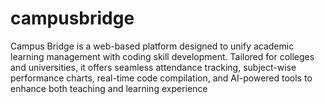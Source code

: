 # campusbridge
Campus Bridge is a web-based platform designed to unify academic learning management with coding skill development. Tailored for colleges and universities, it offers seamless attendance tracking, subject-wise performance charts, real-time code compilation, and AI-powered tools to enhance both teaching and learning experience
